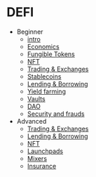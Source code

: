 # DEFI

- Beginner
  * [intro](beginner/defi.md)
  * [Economics](beginner/economics.md)
  * [Fungible Tokens](beginner/tokens/README.md)
  * [NFT](beginner/nft/README.md)
  * [Trading & Exchanges](beginner/trading/README.md)
  * [Stablecoins](beginner/stablecoins.md)
  * [Lending & Borrowing](beginner/lending.md)
  * [Yield farming](beginner/yield.md)
  * [Vaults](beginner/vaults.md)
  * [DAO](beginner/dao.md)
  * [Security and frauds](beginner/security/README.md)
- Advanced
  * [Trading & Exchanges](advanced/trading/README.md)
  * [Lending & Borrowing](advanced/lending/README.md)
  * [NFT](advanced/nft/README.md)
  * [Launchpads](advanced/launchpads/launchpads.md)
  * [Mixers](advanced/mixers/README.md)
  * [Insurance](advanced/insurance/README.md)
